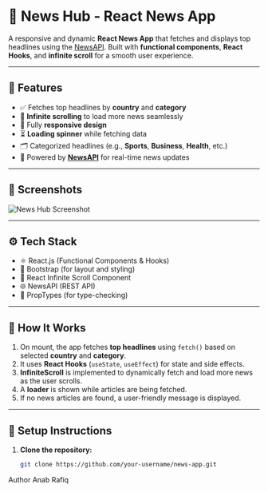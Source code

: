 # 📰 News Hub - React News App

A responsive and dynamic **React News App** that fetches and displays top headlines using the [NewsAPI](https://newsapi.org/). Built with **functional components**, **React Hooks**, and **infinite scroll** for a smooth user experience.

---

## 🚀 Features

- ✅ Fetches top headlines by **country** and **category**
- 🔄 **Infinite scrolling** to load more news seamlessly
- 📱 Fully **responsive design**
- ⏳ **Loading spinner** while fetching data
- 🗂 Categorized headlines (e.g., **Sports**, **Business**, **Health**, etc.)
- 🔗 Powered by [**NewsAPI**](https://newsapi.org/) for real-time news updates

---

## 📸 Screenshots

>

![News Hub Screenshot](https://github.com/user-attachments/assets/087b0dc4-0615-4973-a64f-b0aabc4ec50f)

---

## ⚙️ Tech Stack

- ⚛️ React.js (Functional Components & Hooks)
- 🎨 Bootstrap (for layout and styling)
- 🔁 React Infinite Scroll Component
- 🌐 NewsAPI (REST API)
- 🧪 PropTypes (for type-checking)

---

## 🧠 How It Works

1. On mount, the app fetches **top headlines** using `fetch()` based on selected **country** and **category**.
2. It uses **React Hooks** (`useState`, `useEffect`) for state and side effects.
3. **InfiniteScroll** is implemented to dynamically fetch and load more news as the user scrolls.
4. A **loader** is shown while articles are being fetched.
5. If no news articles are found, a user-friendly message is displayed.

---

## 🔧 Setup Instructions

1. **Clone the repository:**
   ```bash
   git clone https://github.com/your-username/news-app.git
Author 
Anab Rafiq
